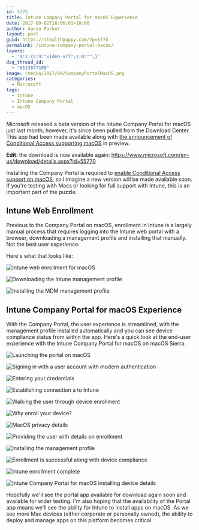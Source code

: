 ```yaml
---
id: 5775
title: Intune Company Portal for macOS Experience
date: 2017-09-02T16:06:01+10:00
author: Aaron Parker
layout: post
guid: https://stealthpuppy.com/?p=5775
permalink: /intune-company-portal-macos/
layers:
  - 'a:1:{s:9:"video-url";s:0:"";}'
dsq_thread_id:
  - "6113877109"
image: /media/2017/09/CompanyPortalMacOS.png
categories:
  - Microsoft
tags:
  - Intune
  - Intune Company Portal
  - macOS
---
```

Microsoft released a beta version of the Intune Company Portal for macOS just last month; however, it's since been pulled from the Download Center. This app had been made available along with [the announcement of Conditional Access supporting macOS](https://blogs.technet.microsoft.com/enterprisemobility/2017/08/23/azure-ad-and-intune-now-support-macos-in-conditional-access/) in preview.

**Edit**: the download is now available again: <https://www.microsoft.com/en-us/download/details.aspx?id=55770>

Installing the Company Portal is required to [enable Conditional Access support on macOS](https://docs.microsoft.com/en-au/intune/compliance-policy-create-mac-os), so I imagine a new version will be made available soon. If you're testing with Macs or looking for full support with Intune, this is an important part of the puzzle.

## Intune Web Enrollment

Previous to the Company Portal on macOS, enrollment in Intune is a largely manual process that requires logging into the Intune web portal with a browser, downloading a management profile and installing that manually. Not the best user experience.

Here's what that looks like:

![Intune web enrollment for macOS]({{site.baseurl}}/media/2017/09/Intune-WebEnroll.png)

![Downloading the Intune management profile]({{site.baseurl}}/media/2017/09/Intune-WebEnroll2.png)

![Installing the MDM management profile]({{site.baseurl}}/media/2017/09/Intune-WebEnroll-Profile.png)

## Intune Company Portal for macOS Experience

With the Company Portal, the user experience is streamlined, with the management profile installed automatically and you can see device compliance status from within the app. Here's a quick look at the end-user experience with the Intune Company Portal for macOS on macOS Sierra.

![Launching the portal on macOS]({{site.baseurl}}/media/2017/09/MacCompanyPortal1.png)
  
![Signing in with a user account with modern authentication]({{site.baseurl}}/media/2017/09/MacCompanyPortal2.png)

![Entering your credentials]({{site.baseurl}}/media/2017/09/MacCompanyPortal3.png)

![Establishing connection a to Intune]({{site.baseurl}}/media/2017/09/MacCompanyPortal4.png)

![Walking the user through device enrollment]({{site.baseurl}}/media/2017/09/MacCompanyPortal5.png)

![Why enroll your device?]({{site.baseurl}}/media/2017/09/MacCompanyPortal6.png)

![MacOS privacy details]({{site.baseurl}}/media/2017/09/MacCompanyPortal7.png)

![Providing the user with details on enrollment]({{site.baseurl}}/media/2017/09/MacCompanyPortal8.png)

![Installing the management profile]({{site.baseurl}}/media/2017/09/MacCompanyPortal9.png)

![Enrollment is successful along with device compliance]({{site.baseurl}}/media/2017/09/MacCompanyPortal10.png)

![Intune enrollment complete]({{site.baseurl}}/media/2017/09/MacCompanyPortal11.png)

![Intune Company Portal for macOS installing device details]({{site.baseurl}}/media/2017/09/MacCompanyPortal12a.png)

Hopefully we'll see the portal app available for download again soon and available for wider testing. I'm also hoping that the availability of the Portal app means we'll see the ability for Intune to install apps on macOS. As we see more Mac devices (either corporate or personally owned), the ability to deploy and manage apps on this platform becomes critical.
